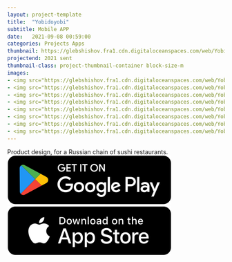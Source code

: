 ```yaml
---
layout: project-template
title:  "Yobidoyobi"
subtitle: Mobile APP
date:   2021-09-08 00:59:00
categories: Projects Apps
thumbnail: https://glebshishov.fra1.cdn.digitaloceanspaces.com/web/YobiDoyobi/YobiDoyobi_01_Thumbnail.jpg
projectend: 2021 sent
thumbnail-class: project-thumbnail-container block-size-m
images:
- <img src="https://glebshishov.fra1.cdn.digitaloceanspaces.com/web/YobiDoyobi/YobiDoyobi_01.jpg" class="project-img-parameters img-size-full" alt="YobiDoyobi-1">
- <img src="https://glebshishov.fra1.cdn.digitaloceanspaces.com/web/YobiDoyobi/YobiDoyobi_02.jpg" class="project-img-parameters img-size-full" alt="YobiDoyobi-2">
- <img src="https://glebshishov.fra1.cdn.digitaloceanspaces.com/web/YobiDoyobi/YobiDoyobi_03.jpg" class="project-img-parameters img-size-full" alt="YobiDoyobi-3">
- <img src="https://glebshishov.fra1.cdn.digitaloceanspaces.com/web/YobiDoyobi/YobiDoyobi_04.jpg" class="project-img-parameters img-size-full" alt="YobiDoyobi-4">
- <img src="https://glebshishov.fra1.cdn.digitaloceanspaces.com/web/YobiDoyobi/YobiDoyobi_05.jpg" class="project-img-parameters img-size-full" alt="YobiDoyobi-5">
- <img src="https://glebshishov.fra1.cdn.digitaloceanspaces.com/web/YobiDoyobi/YobiDoyobi_06.jpg" class="project-img-parameters img-size-full" alt="YobiDoyobi-6">
- <img src="https://glebshishov.fra1.cdn.digitaloceanspaces.com/web/YobiDoyobi/YobiDoyobi_07.jpg" class="project-img-parameters img-size-half" alt="YobiDoyobi-7">
- <img src="https://glebshishov.fra1.cdn.digitaloceanspaces.com/web/YobiDoyobi/YobiDoyobi_08.jpg" class="project-img-parameters img-size-half" alt="YobiDoyobi-8">
---
```


Product design, for a Russian chain of sushi restaurants.
<a href="https://play.google.com/store/apps/details?id=ru.ebidoebi.ebi&hl=en" target="_blank">
<img src="/img/icon/googleplay-button.svg">
</a>
<a href="https://apps.apple.com/tt/app/%D1%91%D0%B1%D0%B8%D0%B4%D0%BE%D1%91%D0%B1%D0%B8-%D0%B4%D0%BE%D1%81%D1%82%D0%B0%D0%B2%D0%BA%D0%B0-%D1%80%D0%BE%D0%BB%D0%BB%D0%BE%D0%B2/id1482373099?ign-mpt=uo%3D2" target="_blank">
<img src="/img/icon/appstore-button.svg">
</a>
